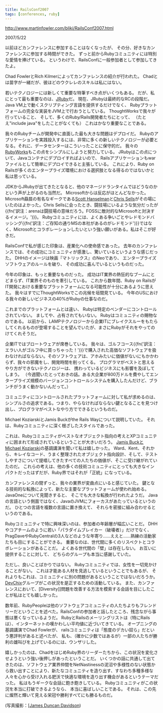 ```yaml
---
title: RailsConf2007
tags: [conferences, ruby]
---
```


http://www.martinfowler.com/bliki/RailsConf2007.html

2007/5/22



以前ほどカンファレンスに参加することはなくなったが、
その分、好きなカンファレンスに参加する時間ができた。
ずっと前からRubyコミュニティには特別な愛情を捧げている。
というわけで、RailsConfに一般参加者として参加してきたよ。



Chad FowlerとRich Kilmerによってカンファレンスの紹介が行われた。
Chadとは苗字が一緒だが、彼ほどのウクレレのスキルは私にはない。



若いテクノロジーには新しくて重要な特筆すべき点がいくつもある。
だが、私にとって最も重要なのは、[JRuby](http://jruby.codehaus.org/)だ。
現在、JRubyは最終的なRCの段階だ。
Java VM上で動くスクリプティング言語を提供するだけでなく、
Rubyプラットフォームの完全な実装をJVM上で行おうとしている。
ThoughtWorksで我々が行っていること、
そして、多くのRuby/Rails開発者たちにとって、
（たとえ"include java"をしたことがなくても）
これはかなり重要なことである。



我々のRubyチームが開発中に直面した最も大きな問題はデプロイだ。
Rubyのアプリケーションを実践投入するには、非常に多くの新しいテクノロジーが必要となる。それに、データセンターはこういったことに保守的だ。
我々の[RubyWorks](http://studios.thoughtworks.com/rubyworks)もこの点をシンプルにしようと努力している。
JRubyはこの点について、Javaコンテナにデプロイすればよいので、
Railsアプリケーションもwarファイルとして簡単にデプロイできると主張している。
これにより、Ruby on Railsが多くのエンタープライズ環境における選択肢となる得るのではないかと私は思っている。



JDKからJRubyが出てきたとなると、他のマネージドランタイムではどうなのかという声が上がるのも当然だ。
Microsoftからは反応がほとんどなかった。
Microsoft贔屓の有名なギークである[Scott Hanselman](http://www.hanselman.com/blog/)と[Chris Sells](http://www.sellsbrothers.com/)がその場にいたのはよかった。Chris Sellsに会ったとき、闘技場にいるような気分だったが{{fn('訳注：arenaは闘技場の意味だろう。FOSSに敵対的なMicrosoftと対決するイメージ。')}}。
Rubyコミュニティには、よくある争いごとやレドモンドバッシング{{fn('訳注：ご存知の通りMSの本社があるのがレドモンド')}}ではなく、Microsoftとコラボレーションしたいという強い願いがある。私はそこが好きだ。



RailsConfで私が感じた印象は、産業化への使命感であった。
去年のカンファレンスでは、その成功にコミュニティが感激し、驚いているというような感じだった。
DHHのイメージは映画『マトリックス』のNeoであり、
エンタープライズソフトウェアのルールを破り、
その成功に喜んでいるというものだった。



今年の印象は、もっと重要なものだった。
成功はIT業界の熱狂的なブームにとどまらず、IT業界そのものを牽引している。
これから数年間、Ruby on RailsがIT開発における重要なプラットフォームになる可能性が十分にあるように思えた。
我々はすでにThoughtWorksでこの兆候を垣間見ている。
今年のUSにおける我々の新しいビジネスの40%がRubyの仕事なのだ。



これまでのプラットフォームとは違い、
Rubyは特定のベンダーにコントロールされていない。
ましてや、占有されてもいない。
Rubyはコミュニティの賜物なのである。
以前から、LAMPテクノロジーから企業ITにブレイクスルーをもたらしてくれるものが登場することを望んでいたが、まさにRubyがそれをやってのけてくれそうだ。



企業ITではブロートウェアが席巻している。
我々は、ゴルフコース{{fn('訳注：エラい人がゴルフ中に買っちゃった！')}}で購入された高価なソフトウェアを扱わなければならない。そのソフトウェアは、アホみたいに価値がないにもかかわらず、我々の邪魔をし、開発時間を削ってくる。
プログラマがベストと思えるやり方ができないテクノロジーは、
携わっているビジネスにも影響を及ぼしてしまう。
（今週聞いたとっておきの話。ある大企業が800万ドルを費やしてエンタープライズ規模のバージョンコントロールシステムを購入したんだけど、ブランチがうまく動かないんだって。）



コミュニティにコントロールされたプラットフォームに対して私が求めるのは、
シンプルさの追求である。つまり、やらなければならない鍵となることを見つけ出し、プログラマがベストなやり方でできるというものだ。



Michael KoziarskiとJamis Buckがthe Rails Wayについて説明していた。
それは、Rubyコミュニティに深く根ざしたスタイルであった。



これは、Rubyコミュニティがベストなオブジェクト指向の考えとXPコミュニティに囲まれて形成されているということが大きいだろう。
[Jamis BuckとMichael Koziarski](http://therailsway.com/)の基調講演を聞いて私は嬉しかった。
Ward、Kent、それから、キレイなコード、うまく整理されたオブジェクト指向設計、そして、テストしやすさについて提唱してきたすべての人たちの価値が、そこに受け継がれていたのだ。
これらの考えは、他の多くの技術コミュニティにとっても大きなインパクトだったはずだが、Ruby界ではそれが「正統」になっている。



カンファレンスの間ずっと、我々の業界が変曲点にいると感じていた。
鍵となる技術的な転換によって、新たな主要なプラットフォームが使われ始める。
JavaOneについて見聞きすると、
そこでも大きな転換が行われたようだ。
Javaの言語という側面ではなく、JavaのJVMにフォーカスがあたっているというのだ。
ひとつの言語を複数の言語に置き換えて、
それらを密接に組み合わせるというのである。



Rubyコミュニティで特に興味深いのは、参加者の年齢層が幅広いことだ。
DHHやコアチームのように若い「パラダイムブレイカー（破壊者）」だけでなく、PragDaveやRubyCentralの3人などのような年寄り……ええと……熟練の活動家たちも目にすることができる。
重要なのは、世代間に多くのリスペクトとコラボレーションがあることだ。
よくある世代間の「壁」は存在しない。
お互いに提供することに対して、
どちらのグループも本当に感謝していた。



ただし、良いことばかりではない。
Rubyコミュニティでは、女性を一切見かけることがない。
これは才能ある人材を見逃しているということでもあるが、
それよりもこれは、コミュニティに別の問題があるということではないだろうか。
[DevChix](http://www.devchix.com/)グループがこの状況を是正するための活動している。
また、カンファレンスにおいて、[Diversity]]問題を改善する方法を模索する会話を目にしたことが私はとても嬉しかった。



数年前、RubyPeopleは他のソフトウェアコミュニティの人たちよりもフレンドリーだということを述べた。RailsConfの参加者と話したところ、残念ながら事態は悪くなっているようだ。
RubyとRailsのメーリングリストは（特にRailsは）、インターネットの嘆かわしい平均値に近づいてきている。
オープニングの基調講演でChad Fowlerが、
railsコミュニティは「態度のデカい奴ら」だという悪評判があると述べたが、
私も、（確かに少数ではあるが）一部の人たちが勝利の雄叫びを上げているのには、ウンザリした。



嬉しかったのは、ChadをはじめRuby界のリーダーたちから、この状況を変化させようという強い後押しがあったということだ。
いくつかの話に共通して出てきたのは、ソフトウェア業界仲間をNetNastinessの泥沼や多様性のない状態から救い出すことにより、新たなコミュニティを造り出す、すなわち多種多様な人々を心から受け入れる肥沃で快適な環境を造り出す機会があるというテーマだった。
私はもうギークな会話に飽き飽きしている。
Rubyコミュニティがこの状況を本当に打破できるようなら、
本当に喜ばしいことである。
それは、この先に燦然と輝いて見える栄冠や勝利すべてにも勝るものだ。

(写真撮影：[[James Duncan Davidson](http://blog.duncandavidson.com/))
